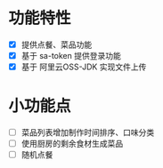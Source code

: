 # 功能特性
* [x] 提供点餐、菜品功能
* [x] 基于 sa-token 提供登录功能
* [x] 基于 阿里云OSS-JDK 实现文件上传

# 小功能点
* [ ] 菜品列表增加制作时间排序、口味分类
* [ ] 使用厨房的剩余食材生成菜品
* [ ] 随机点餐